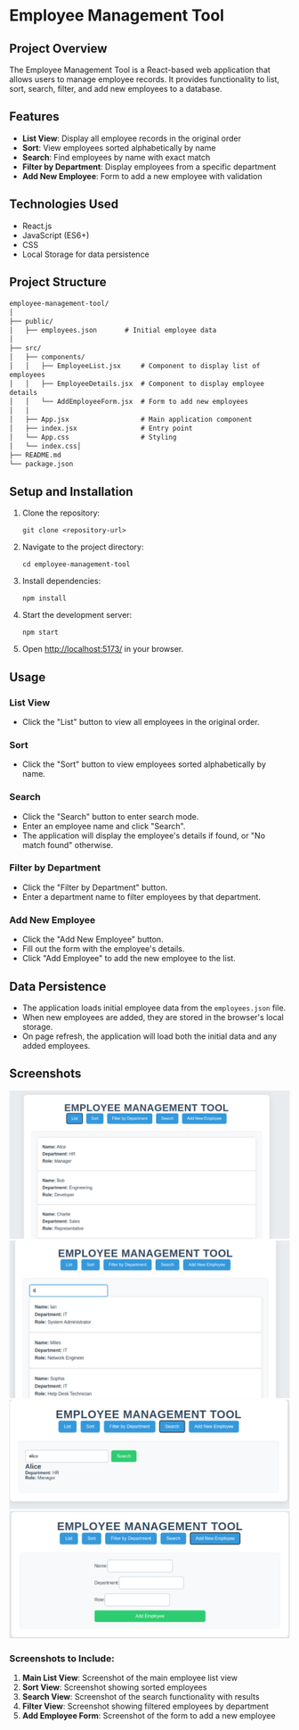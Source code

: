 # Employee Management Tool

## Project Overview

The Employee Management Tool is a React-based web application that allows users to manage employee records. It provides functionality to list, sort, search, filter, and add new employees to a database.

## Features

- **List View**: Display all employee records in the original order
- **Sort**: View employees sorted alphabetically by name
- **Search**: Find employees by name with exact match
- **Filter by Department**: Display employees from a specific department
- **Add New Employee**: Form to add a new employee with validation

## Technologies Used

- React.js
- JavaScript (ES6+)
- CSS
- Local Storage for data persistence

## Project Structure

```
employee-management-tool/
│
├── public/
│   ├── employees.json       # Initial employee data
│
├── src/
│   ├── components/
│   │   ├── EmployeeList.jsx     # Component to display list of employees
│   │   ├── EmployeeDetails.jsx  # Component to display employee details
│   │   └── AddEmployeeForm.jsx  # Form to add new employees
│   │
│   ├── App.jsx                  # Main application component
│   ├── index.jsx                # Entry point
│   └── App.css                  # Styling
│   └── index.css│
├── README.md
└── package.json
```

## Setup and Installation

1. Clone the repository:

   ```
   git clone <repository-url>
   ```

2. Navigate to the project directory:

   ```
   cd employee-management-tool
   ```

3. Install dependencies:

   ```
   npm install
   ```

4. Start the development server:

   ```
   npm start
   ```

5. Open [http://localhost:5173/](http://localhost:5173/) in your browser.

## Usage

### List View

- Click the "List" button to view all employees in the original order.

### Sort

- Click the "Sort" button to view employees sorted alphabetically by name.

### Search

- Click the "Search" button to enter search mode.
- Enter an employee name and click "Search".
- The application will display the employee's details if found, or "No match found" otherwise.

### Filter by Department

- Click the "Filter by Department" button.
- Enter a department name to filter employees by that department.

### Add New Employee

- Click the "Add New Employee" button.
- Fill out the form with the employee's details.
- Click "Add Employee" to add the new employee to the list.

## Data Persistence

- The application loads initial employee data from the `employees.json` file.
- When new employees are added, they are stored in the browser's local storage.
- On page refresh, the application will load both the initial data and any added employees.

## Screenshots

![alt text](image.png)
![alt text](image-1.png)
![alt text](image-2.png)
![alt text](image-3.png)

### Screenshots to Include:

1. **Main List View**: Screenshot of the main employee list view
2. **Sort View**: Screenshot showing sorted employees
3. **Search View**: Screenshot of the search functionality with results
4. **Filter View**: Screenshot showing filtered employees by department
5. **Add Employee Form**: Screenshot of the form to add a new employee
